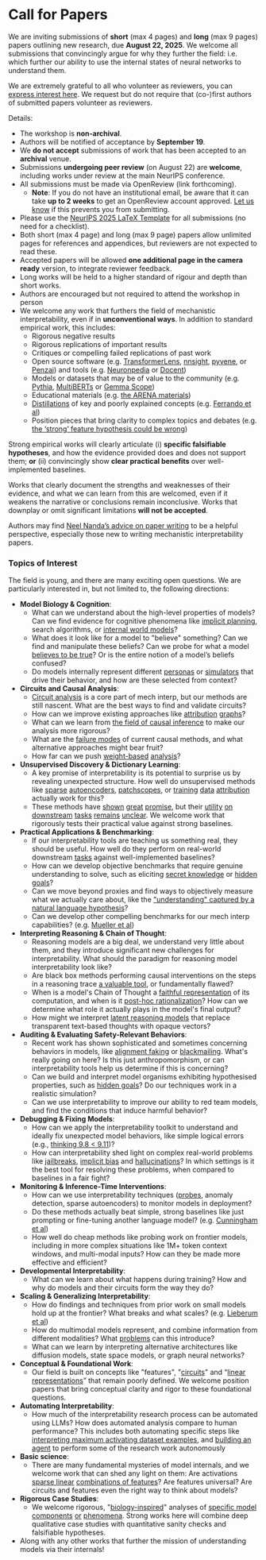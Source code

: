 # Call for Papers
We are inviting submissions of **short** (max 4 pages) and **long** (max 9 pages) papers outlining new research, due **August 22, 2025**. We welcome all submissions that convincingly argue for why they further the field: i.e. which further our ability to use the internal states of neural networks to understand them. 

We are extremely grateful to all who volunteer as reviewers, you can [express interest here](https://www.google.com/url?q=https://docs.google.com/forms/d/e/1FAIpQLSdiw1SJllzoTz_nqzDTzTOGb9DV3W_truQyh-WvYj_QGIi7Mg/viewform?usp%3Ddialog&sa=D&source=editors&ust=1753114101163425&usg=AOvVaw0mNLcxuaTBoY-x456KSSk4). We request but do not require that (co-)first authors of submitted papers volunteer as reviewers. 

Details: 
* The workshop is **non-archival**.
* Authors will be notified of acceptance by **September 19**.
* We **do not accept** submissions of work that has been accepted to an **archival** venue.
* Submissions **undergoing peer review** (on August 22) are **welcome**, including works under review at the main NeurIPS conference.
* All submissions must be made via OpenReview (link forthcoming).
  * **Note**: If you do not have an institutional email, be aware that it can take **up to 2 weeks** to get an OpenReview account approved. [Let us know](mailto:neurips2025@mechinterpworkshop.com) if this prevents you from submitting.
* Please use the [NeurIPS 2025 LaTeX Template](https://www.google.com/url?q=https://media.neurips.cc/Conferences/NeurIPS2025/Styles.zip&sa=D&source=editors&ust=1753114101164815&usg=AOvVaw33qdpTTKwV5VxVo5HaUyO6) for all submissions (no need for a checklist).
* Both short (max 4 page) and long (max 9 page) papers allow unlimited pages for references and appendices, but reviewers are not expected to read these.
* Accepted papers will be allowed **one additional page in the camera ready** version, to integrate reviewer feedback.
* Long works will be held to a higher standard of rigour and depth than short works.
* Authors are encouraged but not required to attend the workshop in person
* We welcome any work that furthers the field of mechanistic interpretability, even if in **unconventional ways**. In addition to standard empirical work, this includes:
  * Rigorous negative results
  * Rigorous replications of important results
  * Critiques or compelling failed replications of past work
  * Open source software (e.g. [TransformerLens](https://www.google.com/url?q=https://github.com/neelnanda-io/TransformerLens&sa=D&source=editors&ust=1753114101166020&usg=AOvVaw3z6Hq4duOJOTyn4TwTWPH2), [nnsight](https://www.google.com/url?q=https://github.com/ndif-team/nnsight&sa=D&source=editors&ust=1753114101166096&usg=AOvVaw2fQqV9nuZp4Kv4KZS2BDkU), [pyvene](https://www.google.com/url?q=https://github.com/stanfordnlp/pyvene/tree/main/pyvene/models/mlp&sa=D&source=editors&ust=1753114101166194&usg=AOvVaw3T2USNq3zxl5QfRYP0JV_z), or [Penzai](https://www.google.com/url?q=https://github.com/google-deepmind/penzai&sa=D&source=editors&ust=1753114101166329&usg=AOvVaw1Z6bNruD2ee5iovFISOLGM)) and tools (e.g. [Neuronpedia](https://www.google.com/url?q=http://neuronpedia.org&sa=D&source=editors&ust=1753114101166417&usg=AOvVaw0osHQHQph0J8hhgUNKTKrv) or [Docent](https://www.google.com/url?q=https://transluce.org/introducing-docent&sa=D&source=editors&ust=1753114101166508&usg=AOvVaw1x6FWmpbnkQdM-EY5I8Zxn))
  * Models or datasets that may be of value to the community (e.g. [Pythia](https://www.google.com/url?q=https://arxiv.org/abs/2304.01373&sa=D&source=editors&ust=1753114101166753&usg=AOvVaw3YCj27wuxBXKxgWqieTPrH), [MultiBERTs](https://www.google.com/url?q=https://arxiv.org/abs/2106.16163&sa=D&source=editors&ust=1753114101166858&usg=AOvVaw1AbBCKRSpHnSCFmBu3b2Ym) or [Gemma Scope](https://www.google.com/url?q=https://arxiv.org/abs/2408.05147&sa=D&source=editors&ust=1753114101167253&usg=AOvVaw3bo8ynxNpYh1qCf7Yz6ZUH))
  * Educational materials (e.g. [the ARENA materials](https://www.google.com/url?q=https://arena3-chapter1-transformer-interp.streamlit.app/&sa=D&source=editors&ust=1753114101167417&usg=AOvVaw3NvBXJHsm4QKYYCT7kSgPo))
  * [Distillations](https://www.google.com/url?q=https://distill.pub/2017/research-debt/&sa=D&source=editors&ust=1753114101167510&usg=AOvVaw1XJ1nrS3hTtPMRvd0An0zA) of key and poorly explained concepts (e.g. [Ferrando et al](https://www.google.com/url?q=https://arxiv.org/abs/2405.00208&sa=D&source=editors&ust=1753114101167630&usg=AOvVaw14XOmtf-bWLWDodswR_SHw))
  * Position pieces that bring clarity to complex topics and debates (e.g. [the ‘strong’ feature hypothesis could be wrong](https://www.google.com/url?q=https://www.alignmentforum.org/posts/tojtPCCRpKLSHBdpn/the-strong-feature-hypothesis-could-be-wrong&sa=D&source=editors&ust=1753114101167861&usg=AOvVaw2OxJw23C3JAo0u_87LVWUg))

Strong empirical works will clearly articulate (i) **specific falsifiable hypotheses**, and how the evidence provided does and does not support them; **or** (ii) convincingly show **clear practical benefits** over well-implemented baselines. 

Works that clearly document the strengths and weaknesses of their evidence, and what we can learn from this are welcomed, even if it weakens the narrative or conclusions remain inconclusive. Works that downplay or omit significant limitations **will not be accepted**. 

Authors may find [Neel Nanda’s advice on paper writing](https://www.google.com/url?q=https://www.alignmentforum.org/posts/eJGptPbbFPZGLpjsp/highly-opinionated-advice-on-how-to-write-ml-papers&sa=D&source=editors&ust=1753114101168748&usg=AOvVaw1hX7piCZVwfjhsqs1Yv17I) to be a helpful perspective, especially those new to writing mechanistic interpretability papers. 
### Topics of Interest
The field is young, and there are many exciting open questions. We are particularly interested in, but not limited to, the following directions: 
* **Model Biology & Cognition**:
  * What can we understand about the high-level properties of models? Can we find evidence for cognitive phenomena like [implicit planning](https://www.google.com/url?q=https://transformer-circuits.pub/2025/attribution-graphs/biology.html%23dives-poems&sa=D&source=editors&ust=1753114101169403&usg=AOvVaw0FCWqqnxRXno62-XHvK47Z), search algorithms, or [internal world models](https://www.google.com/url?q=https://arxiv.org/abs/2210.13382&sa=D&source=editors&ust=1753114101169497&usg=AOvVaw1eNs8JcGMpDfU3Fq91fEiP)?
  * What does it look like for a model to "believe" something? Can we find and manipulate these beliefs? Can we probe for what a model [believes to be true](https://www.google.com/url?q=https://arxiv.org/abs/2310.06824&sa=D&source=editors&ust=1753114101169712&usg=AOvVaw386YDkN6baMjfah58gDX_G)? Or is the entire notion of a model’s beliefs confused?
  * Do models internally represent different [personas](https://www.google.com/url?q=https://arxiv.org/abs/2406.12094&sa=D&source=editors&ust=1753114101169893&usg=AOvVaw2EkCfO4aiAJmNdkLyFrUDM) or [simulators](https://www.google.com/url?q=https://www.nature.com/articles/s41586-023-06647-8&sa=D&source=editors&ust=1753114101169976&usg=AOvVaw1nejNRtEf9tcJT8a6iaK4o) that drive their behavior, and how are these selected from context?
* **Circuits and Causal Analysis**:
  * [Circuit analysis](https://www.google.com/url?q=https://distill.pub/2020/circuits/zoom-in/&sa=D&source=editors&ust=1753114101170188&usg=AOvVaw39x8lGCDTKqrFde9HEhgKG) is a core part of mech interp, but our methods are still nascent. What are the best ways to find and validate circuits?
  * How can we improve existing approaches like [attribution](https://www.google.com/url?q=https://arxiv.org/abs/2406.11944&sa=D&source=editors&ust=1753114101170521&usg=AOvVaw3ymtPD1AHmNSleq0D1ADuq) [graphs](https://www.google.com/url?q=https://transformer-circuits.pub/2025/attribution-graphs/methods.html&sa=D&source=editors&ust=1753114101170630&usg=AOvVaw28vF-3K6Uu6_4bhgTQrXsl)?
  * What can we learn from [the field of causal inference](https://www.google.com/url?q=https://arxiv.org/abs/2407.04690&sa=D&source=editors&ust=1753114101170824&usg=AOvVaw2BDV6wAOP-mh_o4pGb5wp7) to make our analysis more rigorous?
  * What are the [failure modes](https://www.google.com/url?q=https://arxiv.org/abs/2307.15771&sa=D&source=editors&ust=1753114101170985&usg=AOvVaw1gEnVx-Mv3sMKTpatgWU8P) of current causal methods, and what alternative approaches might bear fruit?
  * How far can we push [weight-based](https://www.google.com/url?q=https://arxiv.org/abs/2301.05217&sa=D&source=editors&ust=1753114101171156&usg=AOvVaw1mN-E9dvYc24KCMNN5bV6t) [analysis](https://www.google.com/url?q=https://arxiv.org/abs/2410.08417&sa=D&source=editors&ust=1753114101171220&usg=AOvVaw3JLFpocGMpVzcS7HB_a_Xg)?
* **Unsupervised Discovery & Dictionary Learning**:
  * A key promise of interpretability is its potential to surprise us by revealing unexpected structure. How well do unsupervised methods like [sparse](https://www.google.com/url?q=https://arxiv.org/abs/2103.15949&sa=D&source=editors&ust=1753114101171618&usg=AOvVaw28_X6C44URVb8ynTsrm9qb) [autoencoders](https://www.google.com/url?q=https://transformer-circuits.pub/2023/monosemantic-features&sa=D&source=editors&ust=1753114101171730&usg=AOvVaw0gOknYBLAupNb4jKj18-J8), [patch](https://www.google.com/url?q=https://arxiv.org/abs/2401.06102&sa=D&source=editors&ust=1753114101171841&usg=AOvVaw0fQRJRLs3XDArCOiUjyDGR)[scopes](https://www.google.com/url?q=https://arxiv.org/abs/2403.10949v2&sa=D&source=editors&ust=1753114101171904&usg=AOvVaw0dS8SLm5ir-yNqpb919IRY), or [training](https://www.google.com/url?q=https://proceedings.mlr.press/v70/koh17a?ref%3Dhttps://githubhelp.com&sa=D&source=editors&ust=1753114101172026&usg=AOvVaw3XrRy9BWZynjdB5Wh8fvyT) [data](https://www.google.com/url?q=https://arxiv.org/abs/2308.03296&sa=D&source=editors&ust=1753114101172106&usg=AOvVaw2jMJt1KfDNpIeMe0_0weuQ) [attribution](https://www.google.com/url?q=https://arxiv.org/abs/2205.11482&sa=D&source=editors&ust=1753114101172164&usg=AOvVaw2mj-slPgPR8RNLmKsYXiNu) actually work for this?
  * These methods have [shown](https://www.google.com/url?q=https://transformer-circuits.pub/2024/scaling-monosemanticity/index.html&sa=D&source=editors&ust=1753114101172331&usg=AOvVaw1KkI0CCSb38-BrEAV0pwb1) [great](https://www.google.com/url?q=https://transformer-circuits.pub/2025/attribution-graphs/biology.html&sa=D&source=editors&ust=1753114101172405&usg=AOvVaw1o2CgwPD-VJd5S6WPJFCaZ) [promise](https://www.google.com/url?q=https://arxiv.org/abs/2503.10965&sa=D&source=editors&ust=1753114101172465&usg=AOvVaw2WLmFuFF5BE_vObZFmlOMD), but their [utility](https://www.google.com/url?q=https://arxiv.org/abs/2502.16681&sa=D&source=editors&ust=1753114101172526&usg=AOvVaw3-9jy8b7Nv6MPTYFJ3V72p) [on](https://www.google.com/url?q=https://www.tilderesearch.com/blog/sieve&sa=D&source=editors&ust=1753114101172581&usg=AOvVaw1DPSXUOIW8usE-m_93O3i_) [downstream](https://www.google.com/url?q=https://arxiv.org/abs/2501.17148&sa=D&source=editors&ust=1753114101172642&usg=AOvVaw1_zSw-SZmHDdA4b48KZEZ5) [tasks](https://www.google.com/url?q=https://transformer-circuits.pub/2024/features-as-classifiers/index.html&sa=D&source=editors&ust=1753114101172722&usg=AOvVaw1-NcTgaOFuNQwkhAWIqmF6) [remains](https://www.google.com/url?q=https://arxiv.org/abs/2502.04382&sa=D&source=editors&ust=1753114101172781&usg=AOvVaw2Nb7cX7g_YoasvdUX-NBQ6) [unclear](https://www.google.com/url?q=https://www.alignmentforum.org/posts/4uXCAJNuPKtKBsi28/negative-results-for-saes-on-downstream-tasks&sa=D&source=editors&ust=1753114101172888&usg=AOvVaw0lexofn_7FfFZtx_-9s0b9). We welcome work that rigorously tests their practical value against strong baselines.
* **Practical Applications & Benchmarking**:
  * If our interpretability tools are teaching us something real, they should be useful. How well do they perform on real-world downstream [tasks](https://www.google.com/url?q=https://www.lesswrong.com/posts/wGRnzCFcowRCrpX4Y/downstream-applications-as-validation-of-interpretability&sa=D&source=editors&ust=1753114101173442&usg=AOvVaw2ZRtCuxzNPTykxDPsKtcuN) against well-implemented baselines?
  * How can we develop objective benchmarks that require genuine understanding to solve, such as eliciting [secret knowledge](https://www.google.com/url?q=https://arxiv.org/abs/2505.14352&sa=D&source=editors&ust=1753114101173757&usg=AOvVaw0dls5dUglN35ONj4xEyxF2) or [hidden goals](https://www.google.com/url?q=https://arxiv.org/abs/2503.10965&sa=D&source=editors&ust=1753114101173857&usg=AOvVaw2Llg-aiBYuUUpK5-98aZNd)?
  * Can we move beyond proxies and find ways to objectively measure what we actually care about, like the ["understanding" captured by a natural language hypothesis](https://www.google.com/url?q=https://arxiv.org/abs/2502.04382&sa=D&source=editors&ust=1753114101174125&usg=AOvVaw0ufwcANQQiLlW2jSZPdn9A)?
  * Can we develop other compelling benchmarks for our mech interp capabilities? (e.g. [Mueller et al](https://www.google.com/url?q=https://arxiv.org/abs/2504.13151&sa=D&source=editors&ust=1753114101174320&usg=AOvVaw31-1euxZfYVNwFC3mupcO8))
* **Interpreting Reasoning & Chain of Thought**:
  * Reasoning models are a big deal, we understand very little about them, and they introduce significant new challenges for interpretability. What should the paradigm for reasoning model interpretability look like?
  * Are black box methods performing causal interventions on the steps in a reasoning trace [a valuable tool](https://www.google.com/url?q=https://arxiv.org/abs/2506.19143&sa=D&source=editors&ust=1753114101174824&usg=AOvVaw3YZiQnhRuD2bZvJ1kSOvs3), or fundamentally flawed?
  * When is a model's Chain of Thought a [faithful representation](https://www.google.com/url?q=https://arxiv.org/abs/2305.04388&sa=D&source=editors&ust=1753114101174981&usg=AOvVaw1-STumB06msGYHwc694lFI) of its computation, and when is it [post-hoc rationalization](https://www.google.com/url?q=https://arxiv.org/abs/2503.08679&sa=D&source=editors&ust=1753114101175089&usg=AOvVaw07sRYi8Xj46ARKO9_XmizI)? How can we determine what role it actually plays in the model's final output?
  * How might we interpret [latent reasoning models](https://www.google.com/url?q=https://arxiv.org/abs/2412.06769&sa=D&source=editors&ust=1753114101175276&usg=AOvVaw0HJGLdGiYjkEJUcAlUwYVg) that replace transparent text-based thoughts with opaque vectors?
* **Auditing & Evaluating Safety-Relevant Behaviors**:
  * Recent work has shown sophisticated and sometimes concerning behaviors in models, like [alignment faking](https://www.google.com/url?q=https://arxiv.org/abs/2412.14093&sa=D&source=editors&ust=1753114101175588&usg=AOvVaw05dJ65woO-MiQDu5AE-sTJ) or [blackmailing](https://www.google.com/url?q=https://www.anthropic.com/research/agentic-misalignment&sa=D&source=editors&ust=1753114101175664&usg=AOvVaw1kzLPzGqXOvimZEcoaz_Fl). What's really going on here? Is this just anthropomorphism, or can interpretability tools help us determine if this is concerning?
  * Can we build and interpret model organisms exhibiting hypothesised properties, such as [hidden goals](https://www.google.com/url?q=https://arxiv.org/abs/2503.10965&sa=D&source=editors&ust=1753114101175947&usg=AOvVaw1ZOSShdiQc3atC-Q6wQ04F)? Do our techniques work in a realistic simulation?
  * Can we use interpretability to improve our ability to red team models, and find the conditions that induce harmful behavior?
* **Debugging & Fixing Models**:
  * How can we apply the interpretability toolkit to understand and ideally fix unexpected model behaviors, like simple logical errors (e.g., [thinking 9.8 < 9.11](https://www.google.com/url?q=https://transluce.org/observability-interface&sa=D&source=editors&ust=1753114101176437&usg=AOvVaw1DutlIFUNS0TUESXNa6_s-))?
  * How can interpretability shed light on complex real-world problems like [jailbreaks](https://www.google.com/url?q=https://transformer-circuits.pub/2025/attribution-graphs/biology.html%23dives-jailbreak&sa=D&source=editors&ust=1753114101176629&usg=AOvVaw3XMniImXHmZSUDl5IZ-hq2), [implicit bias](https://www.google.com/url?q=https://arxiv.org/abs/2506.10922&sa=D&source=editors&ust=1753114101176692&usg=AOvVaw0X5NyXHyZYA_n0oxzxeDUA) and [hallucinations](https://www.google.com/url?q=https://arxiv.org/abs/2411.14257&sa=D&source=editors&ust=1753114101176761&usg=AOvVaw3Hcz-JCip_8fnHklQOY-Xq)? In which settings is it the best tool for resolving these problems, when compared to baselines in a fair fight?
* **Monitoring & Inference-Time Interventions**:
  * How can we use interpretability techniques ([probes](https://www.google.com/url?q=https://arxiv.org/abs/2102.12452&sa=D&source=editors&ust=1753114101177083&usg=AOvVaw2PuWVrbIEK0AKlZ-RjgdjZ), anomaly detection, sparse autoencoders) to monitor models in deployment?
  * Do these methods actually beat simple, strong baselines like just prompting or fine-tuning another language model? (e.g. [Cunningham et al](https://www.google.com/url?q=https://alignment.anthropic.com/2025/cheap-monitors/&sa=D&source=editors&ust=1753114101177348&usg=AOvVaw1rgJinITKC_CpS02nNqBFX))
  * How well do cheap methods like probing work on frontier models, including in more complex situations like 1M+ token context windows, and multi-modal inputs? How can they be made more effective and efficient?
* **Developmental Interpretability**:
  * What can we learn about what happens during training? How and why do models and their circuits form the way they do?
* **Scaling & Generalizing Interpretability**:
  * How do findings and techniques from prior work on small models hold up at the frontier? What breaks and what scales? (e.g. [Lieberum et al](https://www.google.com/url?q=https://arxiv.org/abs/2307.09458&sa=D&source=editors&ust=1753114101178061&usg=AOvVaw3dy5y-1YC4s-4ayARz1oB6))
  * How do multimodal models represent, and combine information from different modalities? What [problems](https://www.google.com/url?q=https://openreview.net/pdf?id%3DVUhRdZp8ke&sa=D&source=editors&ust=1753114101178241&usg=AOvVaw0fiU0_Ox1GQ1kEtdS2BUs_) can this introduce?
  * What can we learn by interpreting alternative architectures like diffusion models, state space models, or graph neural networks?
* **Conceptual & Foundational Work**:
  * Our field is built on concepts like "features", "[circuits](https://www.google.com/url?q=https://distill.pub/2020/circuits/zoom-in/&sa=D&source=editors&ust=1753114101178603&usg=AOvVaw0fgcKEcBdTZ3wSQl_bHAID)" and “[linear representations](https://www.google.com/url?q=https://transformer-circuits.pub/2024/july-update/index.html%23linear-representations&sa=D&source=editors&ust=1753114101178704&usg=AOvVaw0xSK4Chs8S7eeeWdlfx8-q)” that remain poorly defined. We welcome position papers that bring conceptual clarity and rigor to these foundational questions.
* **Automating Interpretability**:
  * How much of the interpretability research process can be automated using LLMs? How does automated analysis compare to human performance? This includes both automating specific steps like [interpreting maximum activating dataset examples](https://www.google.com/url?q=https://openaipublic.blob.core.windows.net/neuron-explainer/paper/index.html&sa=D&source=editors&ust=1753114101179202&usg=AOvVaw2wguEKvUi8J1lD4Sy650tk), and [building an agent](https://www.google.com/url?q=https://arxiv.org/abs/2404.14394&sa=D&source=editors&ust=1753114101179273&usg=AOvVaw2t9Ejt5d5AiTdDcbPbWQ3B) to perform some of the research work autonomously
* **Basic science**:
  * There are many fundamental mysteries of model internals, and we welcome work that can shed any light on them: Are activations [sparse linear](https://www.google.com/url?q=https://arxiv.org/abs/1601.03764&sa=D&source=editors&ust=1753114101179660&usg=AOvVaw12MkNx45alkWT4YzEkBjsW) [combinations of features](https://www.google.com/url?q=https://transformer-circuits.pub/2022/toy_model/index.html&sa=D&source=editors&ust=1753114101179819&usg=AOvVaw0dkwTLKThLIdvEtladdxL1)? Are features universal? Are circuits and features even the right way to think about models?
* **Rigorous Case Studies**:
  * We welcome rigorous, "[biology-inspired](https://www.google.com/url?q=https://distill.pub/2020/circuits/curve-circuits/&sa=D&source=editors&ust=1753114101180188&usg=AOvVaw0DV7BnPJrhWsrahujIEfOk)" analyses of [specific model](https://www.google.com/url?q=https://arxiv.org/abs/2310.04625&sa=D&source=editors&ust=1753114101180266&usg=AOvVaw2OaMGG__0Dm2F-SU8fGWmi) [components](https://www.google.com/url?q=https://transformer-circuits.pub/2024/scaling-monosemanticity/index.html&sa=D&source=editors&ust=1753114101180348&usg=AOvVaw2e7_TAVWzDwQw29R1aLYQZ) [or](https://www.google.com/url?q=https://arxiv.org/abs/2305.01610&sa=D&source=editors&ust=1753114101180400&usg=AOvVaw2PSG9ubUfXYdMHVj3RyoGx) [phenomena](https://www.google.com/url?q=https://arxiv.org/abs/2306.09346&sa=D&source=editors&ust=1753114101180459&usg=AOvVaw0N5IEUD4QlGRBQIC1fJEeu). Strong works here will combine deep qualitative case studies with quantitative sanity checks and falsifiable hypotheses.
* Along with any other works that further the mission of understanding models via their internals!